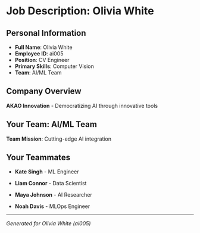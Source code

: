 # Job Description: Olivia White

## Personal Information
- **Full Name**: Olivia White
- **Employee ID**: ai005
- **Position**: CV Engineer
- **Primary Skills**: Computer Vision
- **Team**: AI/ML Team

## Company Overview
**AKAO Innovation** - Democratizing AI through innovative tools

## Your Team: AI/ML Team
**Team Mission**: Cutting-edge AI integration


## Your Teammates

- **Kate Singh** - ML Engineer

- **Liam Connor** - Data Scientist

- **Maya Johnson** - AI Researcher

- **Noah Davis** - MLOps Engineer



---
*Generated for Olivia White (ai005)*